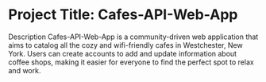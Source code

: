 # Project Title: Cafes-API-Web-App
Description
Cafes-API-Web-App is a community-driven web application that aims to catalog all the cozy and wifi-friendly cafes in Westchester, New York. 
Users can create accounts to add and update information about coffee shops, making it easier for everyone to find the perfect spot to relax and work.

